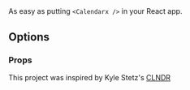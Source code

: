 ## <CALENDARx />

As easy as putting `<Calendarx />` in your React app.

## Options


### Props
This project was inspired by Kyle Stetz's [CLNDR](http://kylestetz.github.io/CLNDR/)

